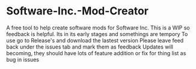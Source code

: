 # Software-Inc.-Mod-Creator
A free tool to help create software mods for Software Inc.
This is a WIP so feedback is helpful. Its in its early stages and somethings are tempory
To use go to Release's and download the lastest version
Please leave feed back under the issues tab and mark them as feedback
Updates will becoming, they should have lots of feature addition or fix for thing list as bug in issues
